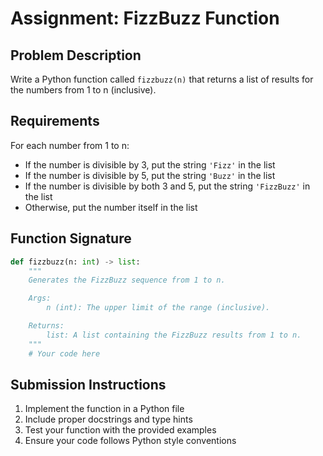 # Assignment: FizzBuzz Function

## Problem Description
Write a Python function called `fizzbuzz(n)` that returns a list of results for the numbers from 1 to n (inclusive).

## Requirements
For each number from 1 to n:
- If the number is divisible by 3, put the string `'Fizz'` in the list
- If the number is divisible by 5, put the string `'Buzz'` in the list
- If the number is divisible by both 3 and 5, put the string `'FizzBuzz'` in the list
- Otherwise, put the number itself in the list

## Function Signature
```python
def fizzbuzz(n: int) -> list:
    """
    Generates the FizzBuzz sequence from 1 to n.

    Args:
        n (int): The upper limit of the range (inclusive).

    Returns:
        list: A list containing the FizzBuzz results from 1 to n.
    """
    # Your code here
```

## Submission Instructions
1. Implement the function in a Python file
2. Include proper docstrings and type hints
3. Test your function with the provided examples
4. Ensure your code follows Python style conventions
